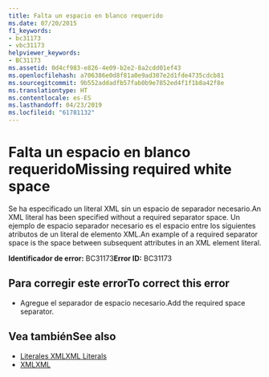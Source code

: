 ```yaml
---
title: Falta un espacio en blanco requerido
ms.date: 07/20/2015
f1_keywords:
- bc31173
- vbc31173
helpviewer_keywords:
- BC31173
ms.assetid: 0d4cf983-e826-4e09-b2e2-8a2cdd01ef43
ms.openlocfilehash: a706386e0d8f81a0e9ad307e2d1fde4735cdcb81
ms.sourcegitcommit: 9b552addadfb57fab0b9e7852ed4f1f1b8a42f8e
ms.translationtype: HT
ms.contentlocale: es-ES
ms.lasthandoff: 04/23/2019
ms.locfileid: "61781132"
---
```

# <a name="missing-required-white-space"></a><span data-ttu-id="72a92-102">Falta un espacio en blanco requerido</span><span class="sxs-lookup"><span data-stu-id="72a92-102">Missing required white space</span></span>
<span data-ttu-id="72a92-103">Se ha especificado un literal XML sin un espacio de separador necesario.</span><span class="sxs-lookup"><span data-stu-id="72a92-103">An XML literal has been specified without a required separator space.</span></span> <span data-ttu-id="72a92-104">Un ejemplo de espacio separador necesario es el espacio entre los siguientes atributos de un literal de elemento XML.</span><span class="sxs-lookup"><span data-stu-id="72a92-104">An example of a required separator space is the space between subsequent attributes in an XML element literal.</span></span>  
  
 <span data-ttu-id="72a92-105">**Identificador de error:** BC31173</span><span class="sxs-lookup"><span data-stu-id="72a92-105">**Error ID:** BC31173</span></span>  
  
## <a name="to-correct-this-error"></a><span data-ttu-id="72a92-106">Para corregir este error</span><span class="sxs-lookup"><span data-stu-id="72a92-106">To correct this error</span></span>  
  
- <span data-ttu-id="72a92-107">Agregue el separador de espacio necesario.</span><span class="sxs-lookup"><span data-stu-id="72a92-107">Add the required space separator.</span></span>  
  
## <a name="see-also"></a><span data-ttu-id="72a92-108">Vea también</span><span class="sxs-lookup"><span data-stu-id="72a92-108">See also</span></span>

- [<span data-ttu-id="72a92-109">Literales XML</span><span class="sxs-lookup"><span data-stu-id="72a92-109">XML Literals</span></span>](../../visual-basic/language-reference/xml-literals/index.md)
- [<span data-ttu-id="72a92-110">XML</span><span class="sxs-lookup"><span data-stu-id="72a92-110">XML</span></span>](../../visual-basic/programming-guide/language-features/xml/index.md)
